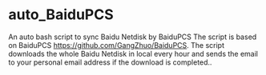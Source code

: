 # auto_BaiduPCS
An auto bash script to sync Baidu Netdisk by BaiduPCS
The script is based on BaiduPCS https://github.com/GangZhuo/BaiduPCS.
The script downloads the whole Baidu Netdisk in local every hour and sends the email to your personal email address if the download is completed..
